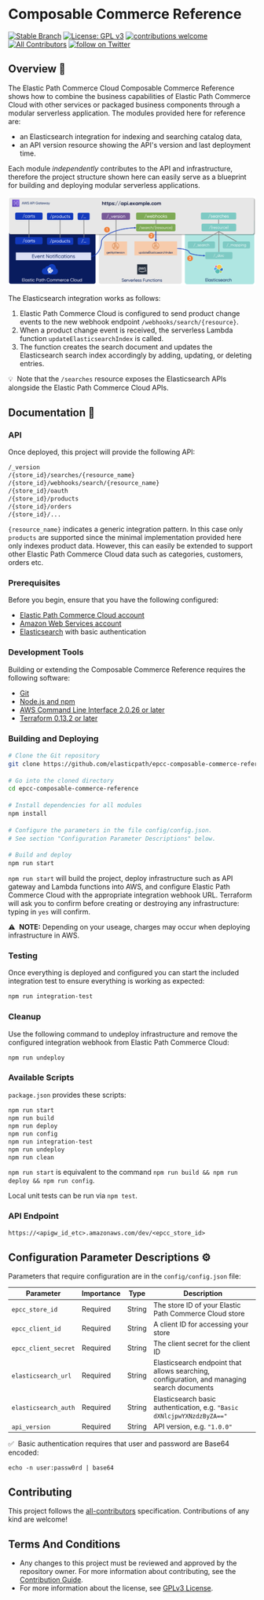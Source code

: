 <img src="https://www.elasticpath.com/themes/custom/bootstrap_sass/logo.svg" alt="" width="400" />

# Composable Commerce Reference

[![Stable Branch](https://img.shields.io/badge/stable%20branch-master-blue.svg)](https://github.com/elasticpath/epcc-composable-commerce-reference)
[![License: GPL v3](https://img.shields.io/badge/License-GPLv3-blue.svg)](https://www.gnu.org/licenses/gpl-3.0)
[![contributions welcome](https://img.shields.io/badge/contributions-welcome-brightgreen.svg?style=flat)](https://github.com/elasticpath/epcc-react-pwa-reference-storefront/issues)
[![All Contributors](https://img.shields.io/badge/all_contributors-1-orange.svg?style=flat-square)](#contributors-)
[![follow on Twitter](https://img.shields.io/twitter/follow/elasticpath?style=social&logo=twitter)](https://twitter.com/intent/follow?screen_name=elasticpath)

## Overview 🚀
The Elastic Path Commerce Cloud Composable Commerce Reference shows how to combine the business capabilities of Elastic Path Commerce Cloud with other services or packaged business components through a modular serverless application. The modules provided here for reference are:
* an Elasticsearch integration for indexing and searching catalog data,
* an API version resource showing the API's version and last deployment time.

Each module *independently* contributes to the API and infrastructure, therefore the project structure shown here can easily serve as a blueprint for building and deploying modular serverless applications.

![Composable Commerce API](.github/images/composable-commerce-api.png)

The Elasticsearch integration works as follows:
1. Elastic Path Commerce Cloud is configured to send product change events to the new webhook endpoint `/webhooks/search/{resource}`.
1. When a product change event is received, the serverless Lambda function `updateElasticsearchIndex` is called.
1. The function creates the search document and updates the Elasticsearch search index accordingly by adding, updating, or deleting entries.

💡 &nbsp;Note that the `/searches` resource exposes the Elasticsearch APIs alongside the Elastic Path Commerce Cloud APIs.


## Documentation 📖

### API
Once deployed, this project will provide the following API:
```
/_version
/{store_id}/searches/{resource_name}
/{store_id}/webhooks/search/{resource_name}
/{store_id}/oauth
/{store_id}/products
/{store_id}/orders
/{store_id}/...
```
`{resource_name}` indicates a generic integration pattern. In this case only `products` are supported since the minimal implementation provided here only indexes product data. However, this can easily be extended to support other Elastic Path Commerce Cloud data such as categories, customers, orders etc.

### Prerequisites
Before you begin, ensure that you have the following configured:
- [Elastic Path Commerce Cloud account](https://dashboard.elasticpath.com/login)
- [Amazon Web Services account](https://aws.amazon.com/)
- [Elasticsearch](https://www.elastic.co/start) with basic authentication

### Development Tools
Building or extending the Composable Commerce Reference requires the following software:
- [Git](https://git-scm.com/downloads)
- [Node.js and npm](https://nodejs.org/en/download/)
- [AWS Command Line Interface 2.0.26 or later](https://aws.amazon.com/cli/)
- [Terraform 0.13.2 or later](https://www.terraform.io/downloads.html)

### Building and Deploying
```bash
# Clone the Git repository
git clone https://github.com/elasticpath/epcc-composable-commerce-reference.git

# Go into the cloned directory
cd epcc-composable-commerce-reference

# Install dependencies for all modules
npm install

# Configure the parameters in the file config/config.json.
# See section "Configuration Parameter Descriptions" below.

# Build and deploy
npm run start
```
`npm run start` will build the project, deploy infrastructure such as API gateway and Lambda functions into AWS, and configure Elastic Path Commerce Cloud with the appropriate integration webhook URL. Terraform will ask you to confirm before creating or destroying any infrastructure: typing in `yes` will confirm.

⚠️ &nbsp;**NOTE:** Depending on your useage, charges may occur when deploying infrastructure in AWS.

### Testing
Once everything is deployed and configured you can start the included integration test to ensure everything is working as expected:
```bash
npm run integration-test
```
### Cleanup
Use the following command to undeploy infrastructure and remove the configured integration webhook from Elastic Path Commerce Cloud:
```bash
npm run undeploy
```
### Available Scripts
`package.json` provides these scripts:
```
npm run start
npm run build       
npm run deploy
npm run config
npm run integration-test
npm run undeploy
npm run clean
```
`npm run start` is equivalent to the command `npm run build && npm run deploy && npm run config`.

Local unit tests can be run via `npm test`. 

### API Endpoint
```
https://<apigw_id_etc>.amazonaws.com/dev/<epcc_store_id>
```

## Configuration Parameter Descriptions ⚙️

Parameters that require configuration are in the `config/config.json` file:

|Parameter| Importance|Type|Description|
|--|--|--|--|
|`epcc_store_id`| Required| String| The store ID of your Elastic Path Commerce Cloud store|
|`epcc_client_id`| Required| String| A client ID for accessing your store|
|`epcc_client_secret`| Required| String| The client secret for the client ID|
|`elasticsearch_url`| Required | String | Elasticsearch endpoint that allows searching, configuration, and managing search documents|
|`elasticsearch_auth`| Required | String | Elasticsearch basic authentication, e.g. `"Basic dXNlcjpwYXNzdzByZA=="`|
|`api_version`| Required | String | API version, e.g. `"1.0.0"`|

✅ &nbsp;Basic authentication requires that user and password are Base64 encoded:
```
echo -n user:passw0rd | base64
```

## Contributing
This project follows the [all-contributors](https://github.com/all-contributors/all-contributors) specification. Contributions of any kind are welcome!

## Terms And Conditions
- Any changes to this project must be reviewed and approved by the repository owner. For more information about contributing, see the [Contribution Guide](https://github.com/elasticpath/epcc-composable-commerce-reference/blob/master/.github/CONTRIBUTING.md).
- For more information about the license, see [GPLv3 License](https://github.com/elasticpath/epcc-composable-commerce-reference/blob/master/LICENSE).